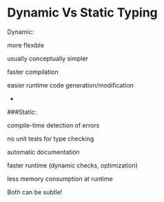 # Dynamic Vs Static Typing

Dynamic:

more flexible

usually conceptually simpler

faster compilation

easier runtime code generation/modification

-

###Static:

compile-time detection of errors

no unit tests for type checking

automatic documentation

faster runtime (dynamic checks, optimization)

less memory consumption at runtime

Both can be subtle!

